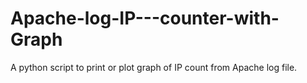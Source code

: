 # Apache-log-IP---counter-with-Graph
A python script to print or plot graph of IP count from Apache log file.
